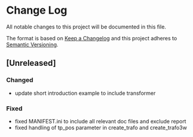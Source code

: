 # Change Log
All notable changes to this project will be documented in this file.

The format is based on [Keep a Changelog](http://keepachangelog.com/) 
and this project adheres to [Semantic Versioning](http://semver.org/).

## [Unreleased]
### Changed
- update short introduction example to include transformer

### Fixed
- fixed MANIFEST.ini to include all relevant doc files and exclude report
- fixed handling of tp_pos parameter in create_trafo and create_trafo3w